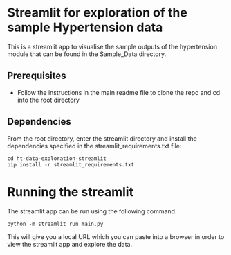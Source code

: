 # Streamlit for exploration of the sample Hypertension data

This is a streamlit app to visualise the sample outputs of the hypertension module that can be found in the Sample_Data directory.

## Prerequisites
 - Follow the instructions in the main readme file to clone the repo and cd into the root directory

## Dependencies
From the root directory, enter the streamlit directory and install the dependencies specified in the streamlit_requirements.txt file:
```
cd ht-data-exploration-streamlit
pip install -r streamlit_requirements.txt
```

# Running the streamlit

The streamlit app can be run using the following command.
```
python -m streamlit run main.py
```
This will give you a local URL which you can paste into a browser in order to view the streamlit app and explore the data.
